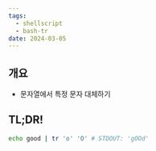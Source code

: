 ```yaml
---
tags:
  - shellscript
  - bash-tr
date: 2024-03-05
---
```

## 개요

- 문자열에서 특정 문자 대체하기

## TL;DR!

```bash
echo good | tr 'o' 'O' # STDOUT: 'gOOd'
```